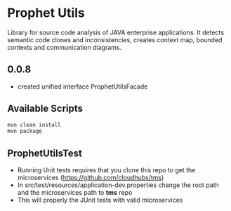 # Prophet Utils

Library for source code analysis of JAVA enterprise applications. It detects semantic code clones and inconsistencies,
creates context map, bounded contexts and communication diagrams.

## 0.0.8
* created unified interface ProphetUtilsFacade

## Available Scripts

```bash
mvn clean install
mvn package
```

## ProphetUtilsTest
* Running Unit tests requires that you clone this repo to get the microservices (https://github.com/cloudhubs/tms)
* In src/test/resources/application-dev.properties change the root path and the microservices path to **tms** repo
* This will properly the JUnit tests with valid microservices